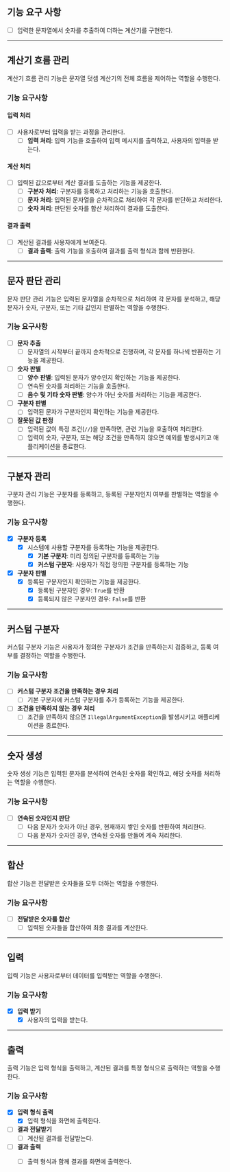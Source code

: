 ## 기능 요구 사항
- [ ] 입력한 문자열에서 숫자를 추출하여 더하는 계산기를 구현한다.

---

## 계산기 흐름 관리

계산기 흐름 관리 기능은 문자열 덧셈 계산기의 전체 흐름을 제어하는 역할을 수행한다.

### 기능 요구사항

#### 입력 처리
- [ ] 사용자로부터 입력을 받는 과정을 관리한다.
  - [ ] **입력 처리**: 입력 기능을 호출하여 입력 메시지를 출력하고, 사용자의 입력을 받는다.

#### 계산 처리
- [ ] 입력된 값으로부터 계산 결과를 도출하는 기능을 제공한다.
  - [ ] **구분자 처리**: 구분자를 등록하고 처리하는 기능을 호출한다.
  - [ ] **문자 처리**: 입력된 문자열을 순차적으로 처리하여 각 문자를 판단하고 처리한다.
  - [ ] **숫자 처리**: 판단된 숫자를 합산 처리하여 결과를 도출한다.

#### 결과 출력
- [ ] 계산된 결과를 사용자에게 보여준다.
  - [ ] **결과 출력**: 출력 기능을 호출하여 결과를 출력 형식과 함께 반환한다.

---

## 문자 판단 관리

문자 판단 관리 기능은 입력된 문자열을 순차적으로 처리하여 각 문자를 분석하고, 해당 문자가 숫자, 구분자, 또는 기타 값인지 판별하는 역할을 수행한다.

### 기능 요구사항

- [ ] **문자 추출**
  - [ ] 문자열의 시작부터 끝까지 순차적으로 진행하며, 각 문자를 하나씩 반환하는 기능을 제공한다.

- [ ] **숫자 판별**
  - [ ] **양수 판별**: 입력된 문자가 양수인지 확인하는 기능을 제공한다.
  - [ ] 연속된 숫자를 처리하는 기능을 호출한다.
  - [ ] **음수 및 기타 숫자 판별**: 양수가 아닌 숫자를 처리하는 기능을 제공한다.

- [ ] **구분자 판별**
  - [ ] 입력된 문자가 구분자인지 확인하는 기능을 제공한다.

- [ ] **잘못된 값 판정**
  - [ ] 입력된 값이 특정 조건(`//`)을 만족하면, 관련 기능을 호출하여 처리한다.
  - [ ] 입력이 숫자, 구분자, 또는 해당 조건을 만족하지 않으면 예외를 발생시키고 애플리케이션을 종료한다.

---

## 구분자 관리

구분자 관리 기능은 구분자를 등록하고, 등록된 구분자인지 여부를 판별하는 역할을 수행한다.

### 기능 요구사항

- [x] **구분자 등록**
  - [x] 시스템에 사용할 구분자를 등록하는 기능을 제공한다.
    - [x] **기본 구분자**: 미리 정의된 구분자를 등록하는 기능
    - [x] **커스텀 구분자**: 사용자가 직접 정의한 구분자를 등록하는 기능

- [x] **구분자 판별**
  - [x] 등록된 구분자인지 확인하는 기능을 제공한다.
    - [x] 등록된 구분자인 경우: `True`를 반환
    - [x] 등록되지 않은 구분자인 경우: `False`를 반환

---

## 커스텀 구분자

커스텀 구분자 기능은 사용자가 정의한 구분자가 조건을 만족하는지 검증하고, 등록 여부를 결정하는 역할을 수행한다.

### 기능 요구사항

- [ ] **커스텀 구분자 조건을 만족하는 경우 처리**
  - [ ] 기본 구분자에 커스텀 구분자를 추가 등록하는 기능을 제공한다.

- [ ] **조건을 만족하지 않는 경우 처리**
  - [ ] 조건을 만족하지 않으면 `IllegalArgumentException`을 발생시키고 애플리케이션을 종료한다.

---

## 숫자 생성

숫자 생성 기능은 입력된 문자를 분석하여 연속된 숫자를 확인하고, 해당 숫자를 처리하는 역할을 수행한다.

### 기능 요구사항

- [ ] **연속된 숫자인지 판단**
  - [ ] 다음 문자가 숫자가 아닌 경우, 현재까지 쌓인 숫자를 반환하여 처리한다.
  - [ ] 다음 문자가 숫자인 경우, 연속된 숫자를 만들어 계속 처리한다.

---

## 합산

합산 기능은 전달받은 숫자들을 모두 더하는 역할을 수행한다.

### 기능 요구사항

- [ ] **전달받은 숫자를 합산**
  - [ ] 입력된 숫자들을 합산하여 최종 결과를 계산한다.

---

## 입력

입력 기능은 사용자로부터 데이터를 입력받는 역할을 수행한다.

### 기능 요구사항

- [x] **입력 받기**
  - [x] 사용자의 입력을 받는다.

---

## 출력

출력 기능은 입력 형식을 출력하고, 계산된 결과를 특정 형식으로 출력하는 역할을 수행한다.

### 기능 요구사항

- [x] **입력 형식 출력**
  - [x] 입력 형식을 화면에 출력한다.

- [ ] **결과 전달받기**
  - [ ] 계산된 결과를 전달받는다.

- [ ] **결과 출력**
  - [ ] 출력 형식과 함께 결과를 화면에 출력한다.

